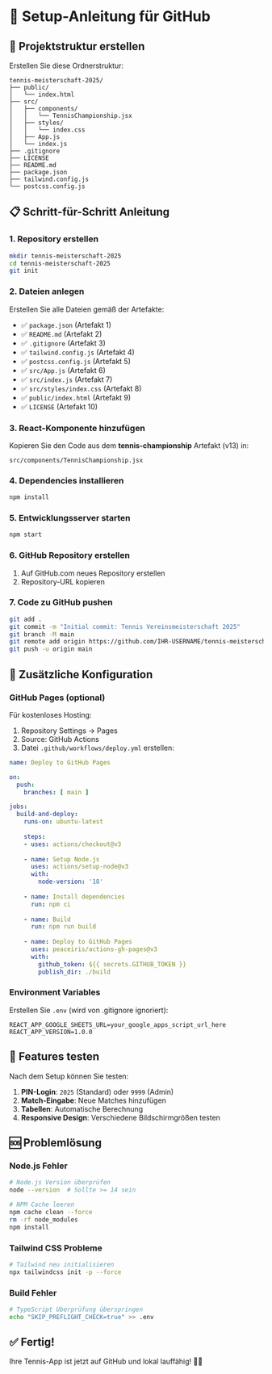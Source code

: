 # 🚀 Setup-Anleitung für GitHub

## 📁 Projektstruktur erstellen

Erstellen Sie diese Ordnerstruktur:

```
tennis-meisterschaft-2025/
├── public/
│   └── index.html
├── src/
│   ├── components/
│   │   └── TennisChampionship.jsx
│   ├── styles/
│   │   └── index.css
│   ├── App.js
│   └── index.js
├── .gitignore
├── LICENSE
├── README.md
├── package.json
├── tailwind.config.js
└── postcss.config.js
```

## 📋 Schritt-für-Schritt Anleitung

### 1. Repository erstellen
```bash
mkdir tennis-meisterschaft-2025
cd tennis-meisterschaft-2025
git init
```

### 2. Dateien anlegen
Erstellen Sie alle Dateien gemäß der Artefakte:

- ✅ `package.json` (Artefakt 1)
- ✅ `README.md` (Artefakt 2)  
- ✅ `.gitignore` (Artefakt 3)
- ✅ `tailwind.config.js` (Artefakt 4)
- ✅ `postcss.config.js` (Artefakt 5)
- ✅ `src/App.js` (Artefakt 6)
- ✅ `src/index.js` (Artefakt 7)
- ✅ `src/styles/index.css` (Artefakt 8)
- ✅ `public/index.html` (Artefakt 9)
- ✅ `LICENSE` (Artefakt 10)

### 3. React-Komponente hinzufügen
Kopieren Sie den Code aus dem **tennis-championship** Artefakt (v13) in:
```
src/components/TennisChampionship.jsx
```

### 4. Dependencies installieren
```bash
npm install
```

### 5. Entwicklungsserver starten
```bash
npm start
```

### 6. GitHub Repository erstellen
1. Auf GitHub.com neues Repository erstellen
2. Repository-URL kopieren

### 7. Code zu GitHub pushen
```bash
git add .
git commit -m "Initial commit: Tennis Vereinsmeisterschaft 2025"
git branch -M main
git remote add origin https://github.com/IHR-USERNAME/tennis-meisterschaft-2025.git
git push -u origin main
```

## 🔧 Zusätzliche Konfiguration

### GitHub Pages (optional)
Für kostenloses Hosting:
1. Repository Settings → Pages
2. Source: GitHub Actions
3. Datei `.github/workflows/deploy.yml` erstellen:

```yaml
name: Deploy to GitHub Pages

on:
  push:
    branches: [ main ]

jobs:
  build-and-deploy:
    runs-on: ubuntu-latest
    
    steps:
    - uses: actions/checkout@v3
    
    - name: Setup Node.js
      uses: actions/setup-node@v3
      with:
        node-version: '18'
        
    - name: Install dependencies
      run: npm ci
      
    - name: Build
      run: npm run build
      
    - name: Deploy to GitHub Pages
      uses: peaceiris/actions-gh-pages@v3
      with:
        github_token: ${{ secrets.GITHUB_TOKEN }}
        publish_dir: ./build
```

### Environment Variables
Erstellen Sie `.env` (wird von .gitignore ignoriert):
```
REACT_APP_GOOGLE_SHEETS_URL=your_google_apps_script_url_here
REACT_APP_VERSION=1.0.0
```

## 📱 Features testen

Nach dem Setup können Sie testen:

1. **PIN-Login**: `2025` (Standard) oder `9999` (Admin)
2. **Match-Eingabe**: Neue Matches hinzufügen
3. **Tabellen**: Automatische Berechnung
4. **Responsive Design**: Verschiedene Bildschirmgrößen testen

## 🆘 Problemlösung

### Node.js Fehler
```bash
# Node.js Version überprüfen
node --version  # Sollte >= 14 sein

# NPM Cache leeren
npm cache clean --force
rm -rf node_modules
npm install
```

### Tailwind CSS Probleme
```bash
# Tailwind neu initialisieren
npx tailwindcss init -p --force
```

### Build Fehler
```bash
# TypeScript Überprüfung überspringen
echo "SKIP_PREFLIGHT_CHECK=true" >> .env
```

## ✅ Fertig!

Ihre Tennis-App ist jetzt auf GitHub und lokal lauffähig! 🎾🚀
